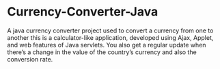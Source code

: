 # Currency-Converter-Java

A java currency converter project used to convert a currency from one to another this is a calculator-like application, developed using Ajax, Applet, and web features of Java servlets.
You also get a regular update when there’s a change in the value of the country’s currency and also the conversion rate.
